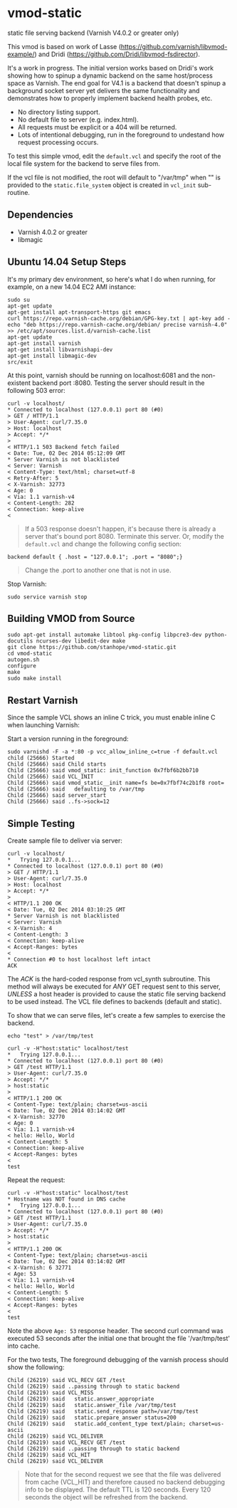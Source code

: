 vmod-static
===========

static file serving backend (Varnish V4.0.2 or greater only)

This vmod is based on work of Lasse (https://github.com/varnish/libvmod-example/) and Dridi (https://github.com/Dridi/libvmod-fsdirector).

It's a work in progress. The initial version works based on Dridi's work showing how to spinup a dynamic backend on the same host/process space as Varnish.
The end goal for V4.1 is a backend that doesn't spinup a background socket server yet delivers the same functionality and demonstrates how to properly
implement backend health probes, etc.

* No directory listing support. 
* No default file to server (e.g. index.html). 
* All requests must be explicit or a 404 will be returned.
* Lots of intentional debugging, run in the foreground to undestand how request processing occurs.

To test this simple vmod, edit the `default.vcl` and specify the root of the local file system for the backend to serve files from.

If the vcl file is not modified, the root will default to "/var/tmp" when "" is provided to the `static.file_system` object is created in `vcl_init` sub-routine.

Dependencies
------------

* Varnish 4.0.2 or greater
* libmagic

Ubuntu 14.04 Setup Steps
------------------------

It's my primary dev environment, so here's what I do when running, for example, on a new 14.04 EC2 AMI instance:

```
sudo su
apt-get update
apt-get install apt-transport-https git emacs
curl https://repo.varnish-cache.org/debian/GPG-key.txt | apt-key add -
echo "deb https://repo.varnish-cache.org/debian/ precise varnish-4.0" >> /etc/apt/sources.list.d/varnish-cache.list
apt-get update
apt-get install varnish
apt-get install libvarnishapi-dev
apt-get install libmagic-dev
src/exit
```

At this point, varnish should be running on localhost:6081 and the non-existent backend port :8080. Testing the server should
result in the following 503 error:

```
curl -v localhost/
* Connected to localhost (127.0.0.1) port 80 (#0)
> GET / HTTP/1.1
> User-Agent: curl/7.35.0
> Host: localhost
> Accept: */*
> 
< HTTP/1.1 503 Backend fetch failed
< Date: Tue, 02 Dec 2014 05:12:09 GMT
* Server Varnish is not blacklisted
< Server: Varnish
< Content-Type: text/html; charset=utf-8
< Retry-After: 5
< X-Varnish: 32773
< Age: 0
< Via: 1.1 varnish-v4
< Content-Length: 282
< Connection: keep-alive
< 
```

> If a 503 response doesn't happen, it's because there is already a server that's bound port 8080. 
> Terminate this server. Or, modify the `default.vcl` and change the following config section:

```
backend default { .host = "127.0.0.1"; .port = "8080";}
```

> Change the .port to another one that is not in use.


Stop Varnish:

```
sudo service varnish stop
```


Building VMOD from Source
-------------------------

```
sudo apt-get install automake libtool pkg-config libpcre3-dev python-docutils ncurses-dev libedit-dev make
git clone https://github.com/stanhope/vmod-static.git
cd vmod-static
autogen.sh
configure
make
sudo make install
```


Restart Varnish
---------------

Since the sample VCL shows an inline C trick, you must enable inline C when launching Varnish:

Start a version running in the foreground:


```
sudo varnishd -F -a *:80 -p vcc_allow_inline_c=true -f default.vcl
child (25666) Started
Child (25666) said Child starts
Child (25666) said vmod_static: init_function 0x7fbf6b2bb710
Child (25666) said VCL_INIT
Child (25666) said vmod_static__init name=fs be=0x7fbf74c2b1f8 root=
Child (25666) said   defaulting to /var/tmp
Child (25666) said server_start
Child (25666) said ..fs->sock=12
```

Simple Testing
--------------

Create sample file to deliver via server:

```
curl -v localhost/
*   Trying 127.0.0.1...
* Connected to localhost (127.0.0.1) port 80 (#0)
> GET / HTTP/1.1
> User-Agent: curl/7.35.0
> Host: localhost
> Accept: */*
> 
< HTTP/1.1 200 OK
< Date: Tue, 02 Dec 2014 03:10:25 GMT
* Server Varnish is not blacklisted
< Server: Varnish
< X-Varnish: 4
< Content-Length: 3
< Connection: keep-alive
< Accept-Ranges: bytes
< 
* Connection #0 to host localhost left intact
ACK
```

The *ACK* is the hard-coded response from vcl_synth subroutine. This method will always be executed for *ANY* GET request sent to this server, *UNLESS* a 
host header is provided to cause the static file serving backend to be used instead. The VCL file defines to backends (default and static). 

To show that we can serve files, let's create a few samples to exercise the backend.

```
echo "test" > /var/tmp/test
```

```
curl -v -H"host:static" localhost/test
*   Trying 127.0.0.1...
* Connected to localhost (127.0.0.1) port 80 (#0)
> GET /test HTTP/1.1
> User-Agent: curl/7.35.0
> Accept: */*
> host:static
> 
< HTTP/1.1 200 OK
< Content-Type: text/plain; charset=us-ascii
< Date: Tue, 02 Dec 2014 03:14:02 GMT
< X-Varnish: 32770
< Age: 0
< Via: 1.1 varnish-v4
< hello: Hello, World
< Content-Length: 5
< Connection: keep-alive
< Accept-Ranges: bytes
< 
test
```

Repeat the request:

```
curl -v -H"host:static" localhost/test
* Hostname was NOT found in DNS cache
*   Trying 127.0.0.1...
* Connected to localhost (127.0.0.1) port 80 (#0)
> GET /test HTTP/1.1
> User-Agent: curl/7.35.0
> Accept: */*
> host:static
> 
< HTTP/1.1 200 OK
< Content-Type: text/plain; charset=us-ascii
< Date: Tue, 02 Dec 2014 03:14:02 GMT
< X-Varnish: 6 32771
< Age: 53
< Via: 1.1 varnish-v4
< hello: Hello, World
< Content-Length: 5
< Connection: keep-alive
< Accept-Ranges: bytes
< 
test
```

Note the above `Age: 53` response header. The second curl command was executed 53 seconds after the initial one that brought the file '/var/tmp/test' into cache. 

For the two tests, The foreground debugging of the varnish process should show the following:

```
Child (26219) said VCL_RECV GET /test
Child (26219) said ..passing through to static backend
Child (26219) said VCL_MISS
Child (26219) said   static.answer_appropriate
Child (26219) said   static.answer_file /var/tmp/test
Child (26219) said   static.send_response path=/var/tmp/test
Child (26219) said   static.prepare_answer status=200
Child (26219) said   static.add_content_type text/plain; charset=us-ascii
Child (26219) said VCL_DELIVER
Child (26219) said VCL_RECV GET /test
Child (26219) said ..passing through to static backend
Child (26219) said VCL_HIT
Child (26219) said VCL_DELIVER
```

> Note that for the second request we see that the file was delivered from cache (VCL_HIT) and therefore caused no backend debugging info to be displayed.
> The default TTL is 120 seconds. Every 120 seconds the object will be refreshed from the backend.

